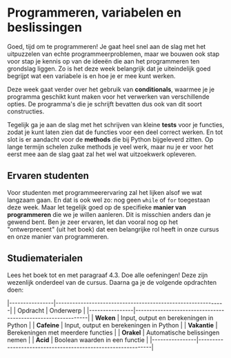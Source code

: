 # Programmeren, variabelen en beslissingen

Goed, tijd om te programmeren! Je gaat heel snel aan de slag met het uitpuzzelen van echte programmeerproblemen, maar we bouwen ook stap voor stap je kennis op van de ideeën die aan het programmeren ten grondslag liggen. Zo is het deze week belangrijk dat je uiteindelijk goed begrijpt wat een variabele is en hoe je er mee kunt werken.

Deze week gaat verder over het gebruik van **conditionals**, waarmee je je programma geschikt kunt maken voor het verwerken van verschillende opties. De programma's die je schrijft bevatten dus ook van dit soort constructies.

Tegelijk ga je aan de slag met het schrijven van kleine **tests** voor je functies, zodat je kunt laten zien dat de functies voor een deel correct werken. En tot slot is er aandacht voor de **methods** die bij Python bijgeleverd zitten. Op lange termijn schelen zulke methods je veel werk, maar nu je er voor het eerst mee aan de slag gaat zal het wel wat uitzoekwerk opleveren.

## Ervaren studenten

Voor studenten met programmeerervaring zal het lijken alsof we wat langzaam gaan. En dat is ook wel zo: nog geen `while` of `for` toegestaan deze week. Maar let tegelijk goed op de specifieke **manier van programmeren** die we je willen aanleren. Dit is misschien anders dan je gewend bent. Ben je zeer ervaren, let dan vooral nog op het "ontwerprecent" (uit het boek) dat een belangrijke rol heeft in onze cursus en onze manier van programmeren.

## Studiematerialen

Lees het boek tot en met paragraaf 4.3. Doe alle oefeningen! Deze zijn wezenlijk onderdeel van de cursus. Daarna ga je de volgende opdrachten doen:

|----------------|-------------------------------------------------------------|
| Opdracht       | Onderwerp                                                   |
|----------------|-------------------------------------------------------------|
| **Weken**      | Input, output en berekeningen in Python                     |
| **Cafeine**    | Input, output en berekeningen in Python                     |
| **Vakantie**   | Berekeningen met meerdere functies                          |
| **Orakel**     | Automatische belissingen nemen                              |
| **Acid**       | Boolean waarden in een functie                              |
|----------------|-------------------------------------------------------------|

